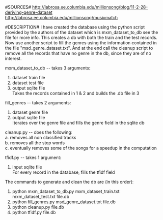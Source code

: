#SOURCES#
http://labrosa.ee.columbia.edu/millionsong/blog/11-2-28-deriving-genre-dataset
http://labrosa.ee.columbia.edu/millionsong/musixmatch

#DESCRIPTION#
I have created the database using the python script provided by the authors of the dataset which is
mxm_dataset_to_db see the file for more info.
This creates a db with both the train and the test records.
Now use another script to fill the genres using the information contained in the file
"msd_genre_dataset.txt". And at the end call the cleanup script to remove all the records
that have no genre in the db, since they are of no interest.


mxm_dataset_to_db -- takes 3 arguments:  
1. dataset train file  
2. dataset test file  
3. output sqlite file  
Takes the records contained in 1 & 2 and builds the .db file in 3  

fill_genres -- takes 2 arguments:  
1. dataset genre file  
2. output sqlite file  
Iterates over the genre file and fills the genre field in the sqlite db  

cleanup.py -- does the following:  
a. removes all non classified tracks  
b. removes all the stop words  
c. eventually removes some of the songs for a speedup in the computation  

tfidf.py -- takes 1 argument:  
1. input sqlite file  
For every record in the database, fills the tfidf field  
    

The commands to generate and clean the db are (in this order):  
1) python mxm_dataset_to_db.py mxm_dataset_train.txt mxm_dataset_test.txt file.db  
2) python fill_genres.py msd_genre_dataset.txt file.db  
3) python cleanup.py file.db  
4) python tfidf.py file.db  

